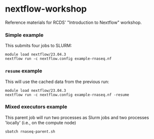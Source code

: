 # nextflow-workshop
Reference materials for RCDS' "Introduction to Nextflow" workshop.

### Simple example

This submits four jobs to SLURM:

```
module load nextflow/23.04.3
nextflow run -c nextflow.config example-rnaseq.nf
```

### `resume` example

This will use the cached data from the previous run:

```
module load nextflow/23.04.3
nextflow run -c nextflow.config example-rnaseq.nf -resume
```

### Mixed executors example

This parent job will run two processes as Slurm jobs and two processes 'locally' (i.e., on the compute node)

```
sbatch rnaseq-parent.sh
```
